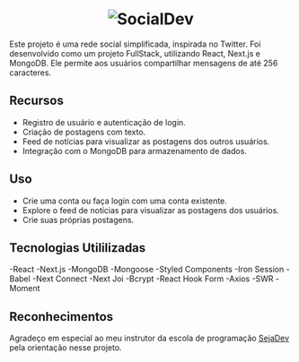 <h1 align="center">
  <img alt="SocialDev" title="#SocialDev" src="/Social-Dev-logo.png" />
</h1>

Este projeto é uma rede social simplificada, inspirada no Twitter. Foi desenvolvido como um projeto FullStack, utilizando React, Next.js e MongoDB. Ele permite aos usuários compartilhar mensagens de até 256 caracteres.

## Recursos

- Registro de usuário e autenticação de login.
- Criação de postagens com texto.
- Feed de notícias para visualizar as postagens dos outros usuários.
- Integração com o MongoDB para armazenamento de dados.

## Uso

- Crie uma conta ou faça login com uma conta existente.
- Explore o feed de notícias para visualizar as postagens dos usuários.
- Crie suas próprias postagens.

## Tecnologias Utililizadas

-React
-Next.js
-MongoDB
-Mongoose
-Styled Components
-Iron Session
-Babel
-Next Connect
-Next Joi
-Bcrypt
-React Hook Form
-Axios
-SWR
-Moment

## Reconhecimentos

Agradeço em especial ao meu instrutor da escola de programação [SejaDev](https://www.linkedin.com/company/seja-dev/) pela orientação nesse projeto.